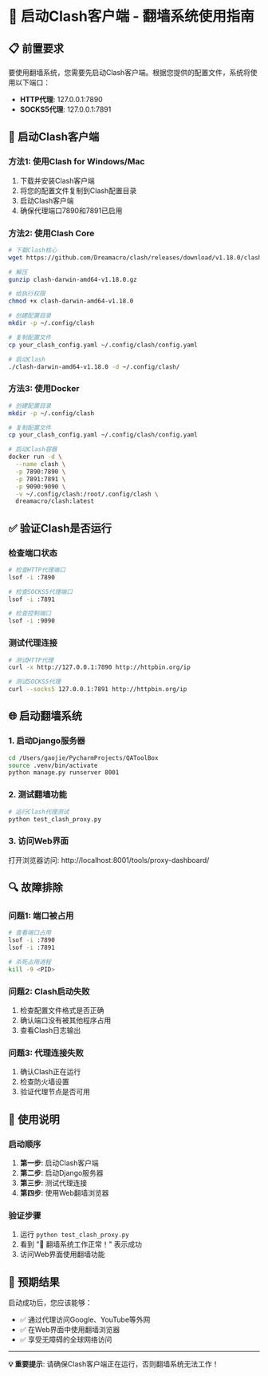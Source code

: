 # 🚀 启动Clash客户端 - 翻墙系统使用指南

## 📋 前置要求

要使用翻墙系统，您需要先启动Clash客户端。根据您提供的配置文件，系统将使用以下端口：

- **HTTP代理**: 127.0.0.1:7890
- **SOCKS5代理**: 127.0.0.1:7891

## 🔧 启动Clash客户端

### 方法1: 使用Clash for Windows/Mac
1. 下载并安装Clash客户端
2. 将您的配置文件复制到Clash配置目录
3. 启动Clash客户端
4. 确保代理端口7890和7891已启用

### 方法2: 使用Clash Core
```bash
# 下载Clash核心
wget https://github.com/Dreamacro/clash/releases/download/v1.18.0/clash-darwin-amd64-v1.18.0.gz

# 解压
gunzip clash-darwin-amd64-v1.18.0.gz

# 给执行权限
chmod +x clash-darwin-amd64-v1.18.0

# 创建配置目录
mkdir -p ~/.config/clash

# 复制配置文件
cp your_clash_config.yaml ~/.config/clash/config.yaml

# 启动Clash
./clash-darwin-amd64-v1.18.0 -d ~/.config/clash/
```

### 方法3: 使用Docker
```bash
# 创建配置目录
mkdir -p ~/.config/clash

# 复制配置文件
cp your_clash_config.yaml ~/.config/clash/config.yaml

# 启动Clash容器
docker run -d \
  --name clash \
  -p 7890:7890 \
  -p 7891:7891 \
  -p 9090:9090 \
  -v ~/.config/clash:/root/.config/clash \
  dreamacro/clash:latest
```

## ✅ 验证Clash是否运行

### 检查端口状态
```bash
# 检查HTTP代理端口
lsof -i :7890

# 检查SOCKS5代理端口
lsof -i :7891

# 检查控制端口
lsof -i :9090
```

### 测试代理连接
```bash
# 测试HTTP代理
curl -x http://127.0.0.1:7890 http://httpbin.org/ip

# 测试SOCKS5代理
curl --socks5 127.0.0.1:7891 http://httpbin.org/ip
```

## 🌐 启动翻墙系统

### 1. 启动Django服务器
```bash
cd /Users/gaojie/PycharmProjects/QAToolBox
source .venv/bin/activate
python manage.py runserver 8001
```

### 2. 测试翻墙功能
```bash
# 运行Clash代理测试
python test_clash_proxy.py
```

### 3. 访问Web界面
打开浏览器访问: http://localhost:8001/tools/proxy-dashboard/

## 🔍 故障排除

### 问题1: 端口被占用
```bash
# 查看端口占用
lsof -i :7890
lsof -i :7891

# 杀死占用进程
kill -9 <PID>
```

### 问题2: Clash启动失败
1. 检查配置文件格式是否正确
2. 确认端口没有被其他程序占用
3. 查看Clash日志输出

### 问题3: 代理连接失败
1. 确认Clash正在运行
2. 检查防火墙设置
3. 验证代理节点是否可用

## 📱 使用说明

### 启动顺序
1. **第一步**: 启动Clash客户端
2. **第二步**: 启动Django服务器
3. **第三步**: 测试代理连接
4. **第四步**: 使用Web翻墙浏览器

### 验证步骤
1. 运行 `python test_clash_proxy.py`
2. 看到 "🎉 翻墙系统工作正常！" 表示成功
3. 访问Web界面使用翻墙功能

## 🎯 预期结果

启动成功后，您应该能够：
- ✅ 通过代理访问Google、YouTube等外网
- ✅ 在Web界面中使用翻墙浏览器
- ✅ 享受无障碍的全球网络访问

---

**💡 重要提示**: 请确保Clash客户端正在运行，否则翻墙系统无法工作！
